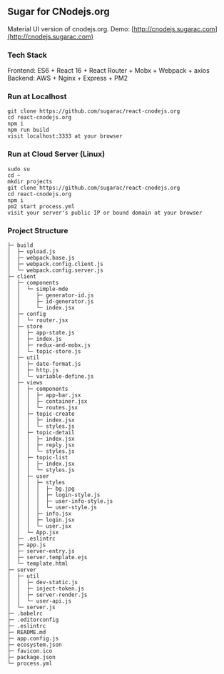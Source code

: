 ## Sugar for CNodejs.org

Material UI version of cnodejs.org. Demo: [http://cnodejs.sugarac.com](http://cnodejs.sugarac.com)

### Tech Stack

Frontend: ES6 + React 16 + React Router + Mobx + Webpack + axios  
Backend: AWS + Nginx + Express + PM2

### Run at Localhost

```
git clone https://github.com/sugarac/react-cnodejs.org
cd react-cnodejs.org
npm i
npm run build
visit localhost:3333 at your browser
```

### Run at Cloud Server \(Linux\)

```
sudo su
cd ~
mkdir projects
git clone https://github.com/sugarac/react-cnodejs.org
cd react-cnodejs.org
npm i
pm2 start process.yml
visit your server's public IP or bound domain at your browser
```

### Project Structure

```
├─ build
│  ├─ upload.js
│  ├─ webpack.base.js
│  ├─ webpack.config.client.js
│  └─ webpack.config.server.js
├─ client
│  ├─ components
│  │  └─ simple-mde
│  │     ├─ generator-id.js
│  │     ├─ id-generator.js
│  │     └─ index.jsx
│  ├─ config
│  │  └─ router.jsx
│  ├─ store
│  │  ├─ app-state.js
│  │  ├─ index.js
│  │  ├─ redux-and-mobx.js
│  │  └─ topic-store.js
│  ├─ util
│  │  ├─ date-format.js
│  │  ├─ http.js
│  │  └─ variable-define.js
│  ├─ views
│  │  ├─ components
│  │  │  ├─ app-bar.jsx
│  │  │  ├─ container.jsx
│  │  │  └─ routes.jsx
│  │  ├─ topic-create
│  │  │  ├─ index.jsx
│  │  │  └─ styles.js
│  │  ├─ topic-detail
│  │  │  ├─ index.jsx
│  │  │  ├─ reply.jsx
│  │  │  └─ styles.js
│  │  ├─ topic-list
│  │  │  ├─ index.jsx
│  │  │  └─ styles.js
│  │  ├─ user
│  │  │  ├─ styles
│  │  │  │  ├─ bg.jpg
│  │  │  │  ├─ login-style.js
│  │  │  │  ├─ user-info-style.js
│  │  │  │  └─ user-style.js
│  │  │  ├─ info.jsx
│  │  │  ├─ login.jsx
│  │  │  └─ user.jsx
│  │  └─ App.jsx
│  ├─ .eslintrc
│  ├─ app.js
│  ├─ server-entry.js
│  ├─ server.template.ejs
│  └─ template.html
├─ server
│  ├─ util
│  │  ├─ dev-static.js
│  │  ├─ inject-token.js
│  │  ├─ server-render.js
│  │  └─ user-api.js
│  └─ server.js
├─ .babelrc
├─ .editorconfig
├─ .eslintrc
├─ README.md
├─ app.config.js
├─ ecosystem.json
├─ favicon.ico
├─ package.json
└─ process.yml

```



